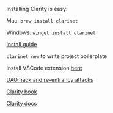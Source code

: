 

Installing Clarity is easy:


Mac: `brew install clarinet`

Windows: `winget install clarinet`

[Install guide](https://book.clarity-lang.org/ch01-01-installing-tools.html)

`clarinet new` to write project boilerplate

Install VSCode extension [here](https://marketplace.visualstudio.com/items?itemName=HiroSystems.clarity-lsp)

[DAO hack and re-entrancy attacks](https://blog.chain.link/reentrancy-attacks-and-the-dao-hack/)

[Clarity book](https://book.clarity-lang.org/)

[Clarity docs](https://docs.stacks.co/clarity/clarity-crash-course)
